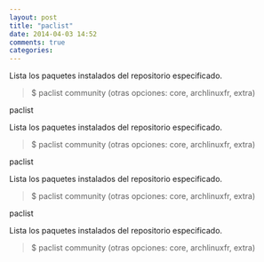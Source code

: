 ```yaml
---
layout: post
title: "paclist"
date: 2014-04-03 14:52
comments: true
categories: 
---
```

Lista los paquetes instalados del repositorio especificado.

>$ paclist community (otras opciones: core, archlinuxfr, extra)

paclist

Lista los paquetes instalados del repositorio especificado.

>$ paclist community (otras opciones: core, archlinuxfr, extra)

paclist

Lista los paquetes instalados del repositorio especificado.

>$ paclist community (otras opciones: core, archlinuxfr, extra)

paclist

Lista los paquetes instalados del repositorio especificado.

>$ paclist community (otras opciones: core, archlinuxfr, extra)

